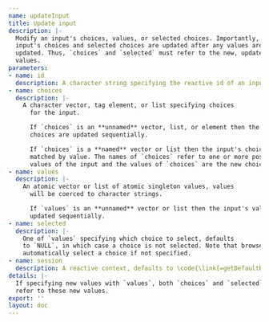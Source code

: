 ```yaml
---
name: updateInput
title: Update input
description: |-
  Modify an input's choices, values, or selected choices. Importantly, an
  input's choices and selected choices are updated after any values are
  updated. Thus, `choices` and `selected` must refer to the new, updated
  values.
parameters:
- name: id
  description: A character string specifying the reactive id of an input.
- name: choices
  description: |-
    A character vector, tag element, or list specifying choices
      for the input.

      If `choices` is an **unnamed** vector, list, or element then the input's
      choices are updated sequentially.

      If `choices` is a **named** vector or list then the input's choices are
      matched by value. The names of `choices` refer to one or more possible
      values of the input and the values of `choices` are the new choice labels.
- name: values
  description: |-
    An atomic vector or list of atomic singleton values, values
      will be coerced to character strings.

      If `values` is an **unnamed** vector or list then the input's values are
      updated sequentially.
- name: selected
  description: |-
    One of `values` specifying which choice to select, defaults
    to `NULL`, in which case a choice is not selected. Note that browsers may
    automatically select a choice if not specified.
- name: session
  description: A reactive context, defaults to \code{\link[=getDefaultReactiveDomain]{getDefaultReactiveDomain()}}.
details: |-
  If specifying new values with `values`, both `choices` and `selected` need to
  refer to these new values.
export: ''
layout: doc
---
```

